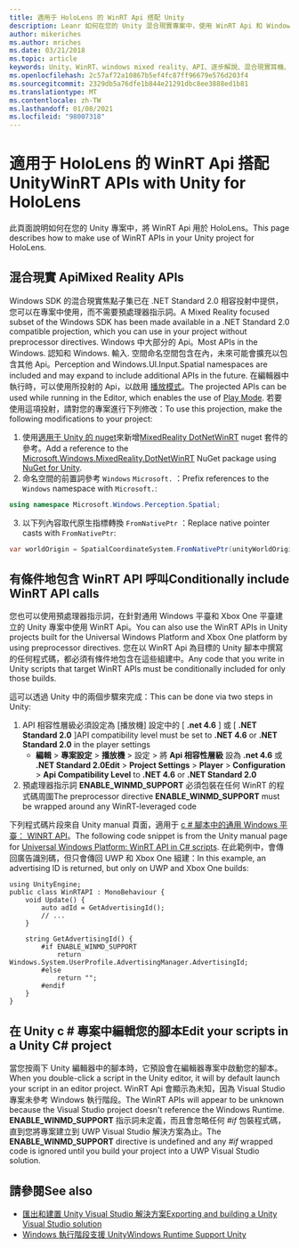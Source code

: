 ```yaml
---
title: 適用于 HoloLens 的 WinRT Api 搭配 Unity
description: Leanr 如何在您的 Unity 混合現實專案中，使用 WinRT Api 和 Windows 命名空間來進行 HoloLens。
author: mikeriches
ms.author: mriches
ms.date: 03/21/2018
ms.topic: article
keywords: Unity、WinRT、windows mixed reality、API、逐步解說、混合現實耳機、windows mixed reality 耳機、虛擬實境耳機、混合現實 Api
ms.openlocfilehash: 2c57af72a10867b5ef4fc87ff96679e576d203f4
ms.sourcegitcommit: 2329db5a76dfe1b844e21291dbc8ee3888ed1b81
ms.translationtype: MT
ms.contentlocale: zh-TW
ms.lasthandoff: 01/08/2021
ms.locfileid: "98007318"
---
```

# <a name="winrt-apis-with-unity-for-hololens"></a><span data-ttu-id="f0173-104">適用于 HoloLens 的 WinRT Api 搭配 Unity</span><span class="sxs-lookup"><span data-stu-id="f0173-104">WinRT APIs with Unity for HoloLens</span></span>

<span data-ttu-id="f0173-105">此頁面說明如何在您的 Unity 專案中，將 WinRT Api 用於 HoloLens。</span><span class="sxs-lookup"><span data-stu-id="f0173-105">This page describes how to make use of WinRT APIs in your Unity project for HoloLens.</span></span>

## <a name="mixed-reality-apis"></a><span data-ttu-id="f0173-106">混合現實 Api</span><span class="sxs-lookup"><span data-stu-id="f0173-106">Mixed Reality APIs</span></span>

<span data-ttu-id="f0173-107">Windows SDK 的混合現實焦點子集已在 .NET Standard 2.0 相容投射中提供，您可以在專案中使用，而不需要預處理器指示詞。</span><span class="sxs-lookup"><span data-stu-id="f0173-107">A Mixed Reality focused subset of the Windows SDK has been made available in a .NET Standard 2.0 compatible projection, which you can use in your project without preprocessor directives.</span></span> <span data-ttu-id="f0173-108">Windows 中大部分的 Api。</span><span class="sxs-lookup"><span data-stu-id="f0173-108">Most APIs in the Windows.</span></span> <span data-ttu-id="f0173-109">認知和 Windows. 輸入. 空間命名空間包含在內，未來可能會擴充以包含其他 Api。</span><span class="sxs-lookup"><span data-stu-id="f0173-109">Perception and Windows.UI.Input.Spatial namespaces are included and may expand to include additional APIs in the future.</span></span> <span data-ttu-id="f0173-110">在編輯器中執行時，可以使用所投射的 Api，以啟用 [播放模式](https://docs.microsoft.com//windows/mixed-reality/unity-play-mode)。</span><span class="sxs-lookup"><span data-stu-id="f0173-110">The projected APIs can be used while running in the Editor, which enables the use of [Play Mode](https://docs.microsoft.com//windows/mixed-reality/unity-play-mode).</span></span> <span data-ttu-id="f0173-111">若要使用這項投射，請對您的專案進行下列修改：</span><span class="sxs-lookup"><span data-stu-id="f0173-111">To use this projection, make the following modifications to your project:</span></span>

1) <span data-ttu-id="f0173-112">使用[適用于 Unity 的 nuget](https://github.com/GlitchEnzo/NuGetForUnity)來新增[MixedReality DotNetWinRT](https://www.nuget.org/packages/Microsoft.Windows.MixedReality.DotNetWinRT) nuget 套件的參考。</span><span class="sxs-lookup"><span data-stu-id="f0173-112">Add a reference to the [Microsoft.Windows.MixedReality.DotNetWinRT](https://www.nuget.org/packages/Microsoft.Windows.MixedReality.DotNetWinRT) NuGet package using [NuGet for Unity](https://github.com/GlitchEnzo/NuGetForUnity).</span></span>
2) <span data-ttu-id="f0173-113">命名空間的前置詞參考 `Windows` `Microsoft.` ：</span><span class="sxs-lookup"><span data-stu-id="f0173-113">Prefix references to the `Windows` namespace with `Microsoft.`:</span></span>
```cs
using namespace Microsoft.Windows.Perception.Spatial;
```
3) <span data-ttu-id="f0173-114">以下列內容取代原生指標轉換 `FromNativePtr` ：</span><span class="sxs-lookup"><span data-stu-id="f0173-114">Replace native pointer casts with `FromNativePtr`:</span></span>
```cs
var worldOrigin = SpatialCoordinateSystem.FromNativePtr(unityWorldOriginPtr);
```

## <a name="conditionally-include-winrt-api-calls"></a><span data-ttu-id="f0173-115">有條件地包含 WinRT API 呼叫</span><span class="sxs-lookup"><span data-stu-id="f0173-115">Conditionally include WinRT API calls</span></span>

<span data-ttu-id="f0173-116">您也可以使用預處理器指示詞，在針對通用 Windows 平臺和 Xbox One 平臺建立的 Unity 專案中使用 WinRT Api。</span><span class="sxs-lookup"><span data-stu-id="f0173-116">You can also use the WinRT APIs in Unity projects built for the Universal Windows Platform and Xbox One platform by using preprocessor directives.</span></span> <span data-ttu-id="f0173-117">您在以 WinRT Api 為目標的 Unity 腳本中撰寫的任何程式碼，都必須有條件地包含在這些組建中。</span><span class="sxs-lookup"><span data-stu-id="f0173-117">Any code that you write in Unity scripts that target WinRT APIs must be conditionally included for only those builds.</span></span> 

<span data-ttu-id="f0173-118">這可以透過 Unity 中的兩個步驟來完成：</span><span class="sxs-lookup"><span data-stu-id="f0173-118">This can be done via two steps in Unity:</span></span>
1) <span data-ttu-id="f0173-119">API 相容性層級必須設定為 [播放機] 設定中的 [ **.net 4.6** ] 或 [ **.NET Standard 2.0** ]</span><span class="sxs-lookup"><span data-stu-id="f0173-119">API compatibility level must be set to **.NET 4.6** or **.NET Standard 2.0** in the player settings</span></span>
    - <span data-ttu-id="f0173-120">**編輯**  > **專案設定**  > **播放機**  > 設定  > 將 **Api 相容性層級** 設為 **.net 4.6** 或 **.NET Standard 2.0**</span><span class="sxs-lookup"><span data-stu-id="f0173-120">**Edit** > **Project Settings** > **Player** > **Configuration** > **Api Compatibility Level** to **.NET 4.6** or **.NET Standard 2.0**</span></span>
2) <span data-ttu-id="f0173-121">預處理器指示詞 **ENABLE_WINMD_SUPPORT** 必須包裝在任何 WinRT 的程式碼周圍</span><span class="sxs-lookup"><span data-stu-id="f0173-121">The preprocessor directive **ENABLE_WINMD_SUPPORT** must be wrapped around any WinRT-leveraged code</span></span>

<span data-ttu-id="f0173-122">下列程式碼片段來自 Unity manual 頁面，適用于 [c # 腳本中的通用 Windows 平臺： WINRT API](https://docs.unity3d.com/Manual/windowsstore-scripts.html)。</span><span class="sxs-lookup"><span data-stu-id="f0173-122">The following code snippet is from the Unity manual page for [Universal Windows Platform: WinRT API in C# scripts](https://docs.unity3d.com/Manual/windowsstore-scripts.html).</span></span> <span data-ttu-id="f0173-123">在此範例中，會傳回廣告識別碼，但只會傳回 UWP 和 Xbox One 組建：</span><span class="sxs-lookup"><span data-stu-id="f0173-123">In this example, an advertising ID is returned, but only on UWP and Xbox One builds:</span></span>

```
using UnityEngine;
public class WinRTAPI : MonoBehaviour {
    void Update() {
        auto adId = GetAdvertisingId();
        // ...
    }

    string GetAdvertisingId() {
        #if ENABLE_WINMD_SUPPORT
            return Windows.System.UserProfile.AdvertisingManager.AdvertisingId;
        #else
            return "";
        #endif
    }
}
```

## <a name="edit-your-scripts-in-a-unity-c-project"></a><span data-ttu-id="f0173-124">在 Unity c # 專案中編輯您的腳本</span><span class="sxs-lookup"><span data-stu-id="f0173-124">Edit your scripts in a Unity C# project</span></span>

<span data-ttu-id="f0173-125">當您按兩下 Unity 編輯器中的腳本時，它預設會在編輯器專案中啟動您的腳本。</span><span class="sxs-lookup"><span data-stu-id="f0173-125">When you double-click a script in the Unity editor, it will by default launch your script in an editor project.</span></span> <span data-ttu-id="f0173-126">WinRT Api 會顯示為未知，因為 Visual Studio 專案未參考 Windows 執行階段。</span><span class="sxs-lookup"><span data-stu-id="f0173-126">The WinRT APIs will appear to be unknown because the Visual Studio project doesn't reference the Windows Runtime.</span></span> <span data-ttu-id="f0173-127">**ENABLE_WINMD_SUPPORT** 指示詞未定義，而且會忽略任何 *#if* 包裝程式碼，直到您將專案建立到 UWP Visual Studio 解決方案為止。</span><span class="sxs-lookup"><span data-stu-id="f0173-127">The **ENABLE_WINMD_SUPPORT** directive is undefined and any *#if* wrapped code is ignored until you build your project into a UWP Visual Studio solution.</span></span>

## <a name="see-also"></a><span data-ttu-id="f0173-128">請參閱</span><span class="sxs-lookup"><span data-stu-id="f0173-128">See also</span></span>
* [<span data-ttu-id="f0173-129">匯出和建置 Unity Visual Studio 解決方案</span><span class="sxs-lookup"><span data-stu-id="f0173-129">Exporting and building a Unity Visual Studio solution</span></span>](exporting-and-building-a-unity-visual-studio-solution.md)
* [<span data-ttu-id="f0173-130">Windows 執行階段支援 Unity</span><span class="sxs-lookup"><span data-stu-id="f0173-130">Windows Runtime Support Unity</span></span>](https://docs.unity3d.com/Manual/IL2CPP-WindowsRuntimeSupport.html)
